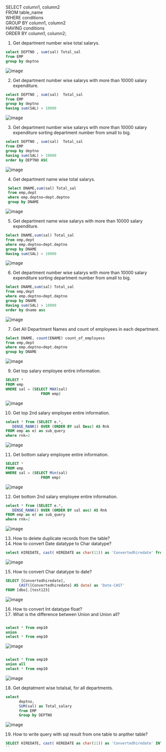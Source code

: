 SELECT column1, column2   
FROM table_name  
WHERE conditions   
GROUP BY column1, column2   
HAVING conditions  
ORDER BY column1, column2;

1. Get department number wise total salarys.

  ``` SQL 
  select DEPTNO , sum(sal) Total_sal 
from EMP
group by deptno
```
![image](https://user-images.githubusercontent.com/96119184/178267717-8056e3eb-ca27-48bf-bdcd-f18c6d2d1623.png)



2. Get department number wise salarys with more than 10000 salary expenditure.

  ``` SQL
 select DEPTNO , sum(sal)  Total_sal 
from EMP
group by deptno 
having sum(SAL) > 10000
```

   
![image](https://user-images.githubusercontent.com/96119184/178311407-ac09fed7-5b75-41d7-a80d-d7a3b3b13009.png)


3. Get department number wise salarys with more than 10000 salary expenditure sorting department number from small to big.


``` SQL
select DEPTNO , sum(sal)  Total_sal 
from EMP
group by deptno 
having sum(SAL) > 10000
order by DEPTNO ASC
```
![image](https://user-images.githubusercontent.com/96119184/178312555-98551330-c09b-4cc0-8ade-bd7caa599b18.png)

4. Get department name wise total salarys.

``` SQL
 Select DNAME,sum(sal) Total_sal
 from emp,dept
 where emp.deptno=dept.deptno
 group by DNAME
```

 

![image](https://user-images.githubusercontent.com/96119184/178414291-0be452de-47f7-413b-81d7-5b1f786cd2d0.png)

   
5.  Get department name wise salarys with more than 10000 salary expenditure.

``` SQL
Select DNAME,sum(sal) Total_sal
from emp,dept
where emp.deptno=dept.deptno
group by DNAME
Having sum(SAL) > 10000
```

![image](https://user-images.githubusercontent.com/96119184/178414763-4d4024b7-1a2d-49f7-b07a-f4400adc779d.png)


6.  Get department number wise salarys with more than 10000 salary expenditure sorting department number from small to big.
```SQL
Select DNAME,sum(sal) Total_sal
from emp,dept
where emp.deptno=dept.deptno
group by DNAME
Having sum(SAL) > 10000
order by dname asc
```

![image](https://user-images.githubusercontent.com/96119184/178415075-7629cf0e-8e79-4da2-a858-85083c98d6b2.png)


7. Get All Department Names and count of employees in each department.

``` SQL
Select DNAME, count(ENAME) count_of_employess
from emp,dept
where emp.deptno=dept.deptno
group by DNAME
```

![image](https://user-images.githubusercontent.com/96119184/178429103-ebd52c17-13e0-4711-951c-55ef04cefe4e.png)


9. Get top salary employee entire information.


``` SQL
SELECT *
FROM emp
WHERE sal = (SELECT MAX(sal)
                FROM emp)
```

![image](https://user-images.githubusercontent.com/96119184/178471472-b6242384-4963-4538-83a0-3a96db8635cf.png)


10. Get top 2nd salary employee entire information.

``` SQL
select * from (SELECT e.*,
   DENSE_RANK() OVER (ORDER BY sal Desc) AS Rnk
FROM emp as e) as sub_query
where rnk=2
```


![image](https://user-images.githubusercontent.com/96119184/178485441-ed63a9b4-6a1e-4bf4-982d-607fd4b07b81.png)

11. Get bottom salary employee entire information.
``` SQL
SELECT *
FROM emp
WHERE sal = (SELECT Min(sal)
                FROM emp)
```

![image](https://user-images.githubusercontent.com/96119184/178472104-02384a6f-9324-43c3-b0c8-d8032216411f.png)



12. Get bottom 2nd salary employee entire information.

``` SQL
select * from (SELECT e.*,
   DENSE_RANK() OVER (ORDER BY sal asc) AS Rnk
FROM emp as e) as sub_query
where rnk=2
```

![image](https://user-images.githubusercontent.com/96119184/178486037-0450f9a1-bf15-46fc-87c7-b88235b5a28d.png)

13. How to delete duplicate records from the table?
14. How to convert Date datatype to Char datatype?

``` SQL
select HIREDATE, cast( HIREDATE as char(11)) as 'Convertedhiredate' from EMP
```
![image](https://user-images.githubusercontent.com/96119184/181229731-2d655d65-7208-49ec-beb0-6b3324dcc3dd.png)



15. How to convert Char datatype to date?

```SQL
SELECT [Convertedhiredate],
      CAST([Convertedhiredate] AS date) as 'Date-CAST'      
FROM [dbo].[test123]
```

![image](https://user-images.githubusercontent.com/96119184/181243046-5c31acd2-a6dd-4b18-a165-79c8f96fa8bb.png)

16. How to convert Int datatype float?
17. What is the difference between Union and Union all?

```SQL

select * from emp10
union 
select * from emp10
```


![image](https://user-images.githubusercontent.com/96119184/181237409-e69bf636-5962-414b-94cf-1465f5246980.png)


```SQL

select * from emp10
union all
select * from emp10
```

![image](https://user-images.githubusercontent.com/96119184/181237845-ddf55d86-c1c6-40bb-8357-f298e0971be4.png)


18. Get deptatment wise totalsal, for all departments.

```SQL
select 
      deptno,
	  SUM(sal) as Total_salary
	  from EMP
	  Group by DEPTNO
```

![image](https://user-images.githubusercontent.com/96119184/181241083-10221170-ad53-4467-9885-f0afea0b70f0.png)



19. How to write query with sql result from one table to anpther table?

```SQL
SELECT HIREDATE, cast( HIREDATE as char(11)) as 'Convertedhiredate' INTO [dbo].[test123] FROM [dbo].[EMP];
``



